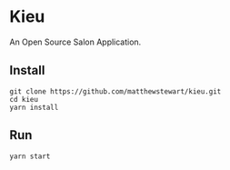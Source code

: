 # Kieu
An Open Source Salon Application.

## Install
```
git clone https://github.com/matthewstewart/kieu.git
cd kieu
yarn install
```

## Run
```
yarn start
```

